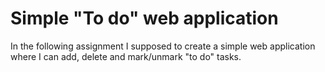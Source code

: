 # Simple "To do" web application

In the following assignment I supposed to create a simple web application where I can add, delete and mark/unmark "to do" tasks.
